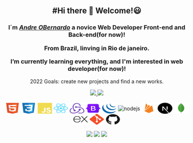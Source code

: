  <div>
  <h2 align="center">#Hi there 👋 Welcome!😃️</h2>
  <h3 align="center">I´m <a href="https://www.linkedin.com/in/andre-ob/"><i>Andre OBernardo</i></a> a novice Web Developer Front-end and Back-end(for now)!
  <p align="center"> From Brazil, linving in Rio de janeiro.</p>
  <p align="center">I’m currently learning everything, and I'm interested in web developer(for now)! </h2>
  <p align="center">2022 Goals: create new projects and find a new works.</h2>
</div>

<div align="center">
  <a href="https://github.com/AndreOBernardo">
    <img height="150em" src="https://github-readme-stats.vercel.app/api?username=AndreOBernardo&hide&theme=dark&hide_border=false&&layout=compact"/>
    <img height="150em" src="https://github-readme-stats.vercel.app/api/top-langs/?username=AndreOBernardo&theme=dark&hide_border=false&&layout=compact"/>
 </a>
</div>
<div align="center" valign="top"><br>
  <img align="center" alt="HTML" height="30" width="40" src="https://raw.githubusercontent.com/devicons/devicon/master/icons/html5/html5-original.svg">
  <img align="center" alt="CSS" height="30" width="40" src="https://raw.githubusercontent.com/devicons/devicon/master/icons/css3/css3-original.svg">
  <img align="center" alt="Js" height="30" width="40" src="https://raw.githubusercontent.com/devicons/devicon/master/icons/javascript/javascript-plain.svg">
  <img align="center" alt="React" height="30" width="40" src="https://raw.githubusercontent.com/devicons/devicon/master/icons/react/react-original.svg">
  <img align="center" alt="Redux" height="30" width="40" src="https://raw.githubusercontent.com/devicons/devicon/master/icons/redux/redux-original.svg">
  <img align="center" alt="github" height="30" width="40" src="https://raw.githubusercontent.com/devicons/devicon/master/icons/bootstrap/bootstrap-original.svg">
  <img align="center" alt="nodejs" height="30" width="40" src="https://raw.githubusercontent.com/devicons/devicon/master/icons/jquery/jquery-original.svg">
  <img align="center" alt="nodejs" height="30" width="40" src="https://cdn.worldvectorlogo.com/logos/nodejs-icon.svg">
  <img align="center" alt="Js" height="30" width="40" src="https://raw.githubusercontent.com/devicons/devicon/master/icons/firebase/firebase-plain.svg">
  <img align="center" alt="Js" height="30" width="40" src="https://raw.githubusercontent.com/devicons/devicon/master/icons/nextjs/nextjs-original.svg">
  <img align="center" alt="Wa-Jest" height="30" width="40" src="https://raw.githubusercontent.com/devicons/devicon/master/icons/mongodb/mongodb-original.svg"> 
  <img align="center" alt="Wa-Jest" height="30" width="40" src="https://raw.githubusercontent.com/devicons/devicon/master/icons/express/express-original.svg">
  <img align="center" alt="git" height="30" width="40" src="https://raw.githubusercontent.com/devicons/devicon/master/icons/git/git-original.svg">
  <img align="center" alt="github" height="30" width="40" src="https://raw.githubusercontent.com/devicons/devicon/master/icons/github/github-original.svg"> 
</div><br>
<div align="center">
   <a href="https://www.linkedin.com/in/andre-ob/" target="_blank"><img  src="https://img.shields.io/badge/-LinkedIn-%230077B5?style=for-the-badge&logo=linkedin&logoColor=white" target="_blank"></a> 
   <a href="https://api.whatsapp.com/send?phone=5521986404723" target="_blank"><img src="https://img.shields.io/badge/WhatsApp-25D366?style=for-the-badge&logo=whatsapp&logoColor=white"  target="_blank"></a>
   <a href="https://www.facebook.com/andreo.b.aob/"><img src="https://img.shields.io/badge/Facebook-1877F2?style=for-the-badge&logo=facebook&logoColor=white" target="_blank">     </a>
</div>


